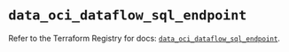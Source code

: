 # `data_oci_dataflow_sql_endpoint`

Refer to the Terraform Registry for docs: [`data_oci_dataflow_sql_endpoint`](https://registry.terraform.io/providers/oracle/oci/6.18.0/docs/data-sources/dataflow_sql_endpoint).

